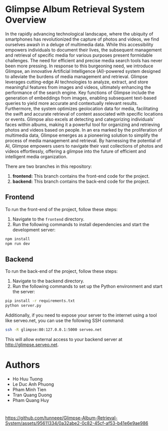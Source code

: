 # Glimpse Album Retrieval System Overview
In the rapidly advancing technological landscape, where the ubiquity of smartphones has revolutionized the capture of photos and videos, we find ourselves awash in a deluge of multimedia data. While this accessibility empowers individuals to document their lives, the subsequent management and retrieval of specific media for various purposes present formidable challenges. The need for efficient and precise media search tools has never been more pressing.
In response to this burgeoning need, we introduce Glimpse, an innovative Artificial Intelligence (AI)-powered system designed to alleviate the burdens of media management and retrieval. Glimpse leverages cutting-edge AI technologies to analyze, extract, and store meaningful features from images and videos, ultimately enhancing the performance of the search engine.
Key functions of Glimpse include the generation of embeddings from images, enabling subsequent text-based queries to yield more accurate and contextually relevant results. Furthermore, the system optimizes geolocation data for media, facilitating the swift and accurate retrieval of content associated with specific locations or events. Glimpse also excels at detecting and categorizing individuals' faces within albums, making it a powerful tool for organizing and retrieving photos and videos based on people.
In an era marked by the proliferation of multimedia data, Glimpse emerges as a pioneering solution to simplify the process of media management and retrieval. By harnessing the potential of AI, Glimpse empowers users to navigate their vast collections of photos and videos effortlessly, offering a glimpse into the future of efficient and intelligent media organization.


There are two branches in this repository:

1. **frontend:** This branch contains the front-end code for the project.
2. **backend:** This branch contains the back-end code for the project.

## Frontend

To run the front-end of the project, follow these steps:

1. Navigate to the `frontend` directory.
2. Run the following commands to install dependencies and start the development server:

```bash
npm install
npm run dev
```

## Backend
To run the back-end of the project, follow these steps:

1. Navigate to the backend directory.
2. Run the following commands to set up the Python environment and start the server:

```bash
pip install -r requirements.txt
python server.py
```
Additionally, if you need to expose your server to the internet using a tool like serveo.net, you can use the following SSH command:
```bash
ssh -R glimpse:80:127.0.0.1:5000 serveo.net
```
This will allow external access to your backend server at http://glimpse.serveo.net.

# Authors
- Ho Huu Tuong
- Le Duc Anh Phuong
- Pham Minh Tien
- Tran Quang Duong
- Pham Quang Huy

# 


https://github.com/tunneee/Glimpse-Album-Retrieval-System/assets/95611334/0a32abe2-0c82-45cf-af53-b41e6e9ae986



